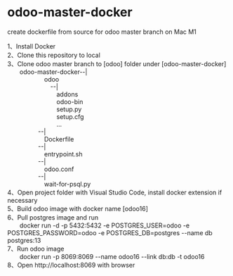 # odoo-master-docker
create dockerfile from source for odoo master branch on Mac M1

1、Install Docker  
2、Clone this repository to local  
3、Clone odoo master branch to [odoo] folder under [odoo-master-docker]  
&emsp;&emsp;odoo-master-docker--|  
&emsp;&emsp;&emsp;&emsp;&emsp;&emsp;odoo  
&emsp;&emsp;&emsp;&emsp;&emsp;&emsp;&emsp;--|  
&emsp;&emsp;&emsp;&emsp;&emsp;&emsp;&emsp;&emsp;addons  
&emsp;&emsp;&emsp;&emsp;&emsp;&emsp;&emsp;&emsp;odoo-bin  
&emsp;&emsp;&emsp;&emsp;&emsp;&emsp;&emsp;&emsp;setup.py  
&emsp;&emsp;&emsp;&emsp;&emsp;&emsp;&emsp;&emsp;setup.cfg  
&emsp;&emsp;&emsp;&emsp;&emsp;&emsp;&emsp;&emsp;...  
&emsp;&emsp;&emsp;&emsp;&emsp;--|  
&emsp;&emsp;&emsp;&emsp;&emsp;&emsp;Dockerfile  
&emsp;&emsp;&emsp;&emsp;&emsp;--|  
&emsp;&emsp;&emsp;&emsp;&emsp;&emsp;entrypoint.sh  
&emsp;&emsp;&emsp;&emsp;&emsp;--|  
&emsp;&emsp;&emsp;&emsp;&emsp;&emsp;odoo.conf  
&emsp;&emsp;&emsp;&emsp;&emsp;--|  
&emsp;&emsp;&emsp;&emsp;&emsp;&emsp;wait-for-psql.py  
4、Open project folder with Visual Studio Code, install docker extension if necessary  
5、Build odoo image with docker name [odoo16]  
6、Pull postgres image and run  
&emsp;&emsp;docker run -d -p 5432:5432 -e POSTGRES_USER=odoo -e POSTGRES_PASSWORD=odoo -e POSTGRES_DB=postgres --name db postgres:13  
7、Run odoo image  
&emsp;&emsp;docker run -p 8069:8069 --name odoo16 --link db:db -t odoo16  
8、Open http://localhost:8069 with browser  
